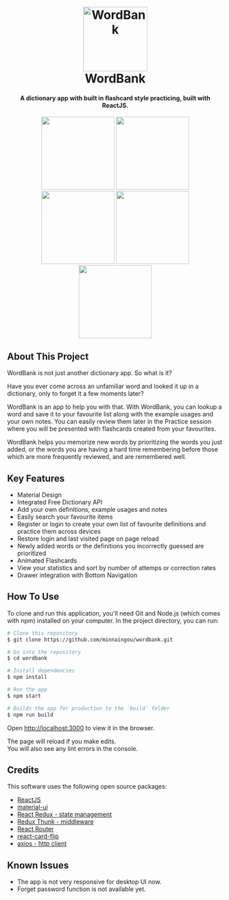 
<h1 align="center">
  <br>
  <img src="https://learnwordslikeaparrot.web.app/parrot-3-transparent.png" alt="WordBank" width="150">
  <br>
  WordBank
  <br>
</h1>

<h4 align="center">A dictionary app with built in flashcard style practicing, built with ReactJS.</h4>

<p align="center">
  <img src="https://i.imgur.com/ag6yDc8.jpg" width="170">
  <img src="https://i.imgur.com/QaQDTQK.jpg" width="170">
  <img src="https://i.imgur.com/Gpw3xof.jpg" width="170">
  <img src="https://i.imgur.com/TQDs0kE.jpg" width="170">
  <img src="https://i.imgur.com/MuYAjqG.jpg" width="170">
</p>

## About This Project

WordBank is not just another dictionary app. So what is it?

Have you ever come across an unfamiliar word and looked it up in a dictionary, only to forget it a few moments later?

WordBank is an app to help you with that. With WordBank, you can lookup a word and save it to your favourite list along with the example usages and your own notes.
You can easily review them later in the Practice session where you will be presented with flashcards created from your favourites.

WordBank helps you memorize new words by prioritizing the words you just added, or the words you are having a hard time remembering before those which are more frequently reviewed, and are remembered well.

## Key Features

* Material Design
* Integrated Free Dictionary API
* Add your own definitions, example usages and notes
* Easily search your favourite items
* Register or login to create your own list of favourite definitions and practice them across devices
* Restore login and last visited page on page reload
* Newly added words or the definitions you incorrectly guessed are prioritized
* Animated Flashcards
* View your statistics and sort by number of attemps or correction rates 
* Drawer integration with Bottom Navigation

## How To Use

To clone and run this application, you'll need Git and Node.js (which comes with npm) installed on your computer. In the project directory, you can run:

```bash
# Clone this repository
$ git clone https://github.com/minnaingou/wordbank.git

# Go into the repository
$ cd wordbank

# Install dependencies
$ npm install

# Run the app
$ npm start

# Builds the app for production to the `build` folder
$ npm run build
```

Open [http://localhost:3000](http://localhost:3000) to view it in the browser.

The page will reload if you make edits.\
You will also see any lint errors in the console.

## Credits

This software uses the following open source packages:

- [ReactJS](https://reactjs.org/)
- [material-ui](https://mui.com/)
- [React Redux - state management](https://react-redux.js.org/)
- [Redux Thunk - middleware](https://github.com/reduxjs/redux-thunk)
- [React Router](https://reactrouter.com/)
- [react-card-flip](https://www.npmjs.com/package/react-card-flip)
- [axios - http client](https://www.npmjs.com/package/axios)

## Known Issues

* The app is not very responsive for desktop UI now.
* Forget password function is not available yet.
